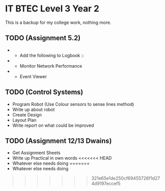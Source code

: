 # IT BTEC Level 3 Year 2
This is a backup for my college work, nothing more.

## TODO (Assignment 5.2)
* - Add the following to Logbook ::
* - Monitor Network Performance
* - Event Viewer

## TODO (Control Systems)
* Program Robot (Use Colour sensors to sense lines method)
* Write up about robot
* Create Design
* Layout Plan
* Write report on what could be improved

## TODO (Assignment 12/13 Dwains)
* Get Assignment Sheets
* Write up Practical in own words
<<<<<<< HEAD
* Whatever else needs doing
=======
* Whatever else needs doing
>>>>>>> 321e65e1de250cf69455726f1d274d9197eccef5
